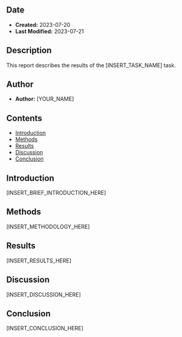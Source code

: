 ## Date

* **Created:** 2023-07-20
* **Last Modified:** 2023-07-21

## Description

This report describes the results of the [INSERT_TASK_NAME] task.

## Author

* **Author:** [YOUR_NAME]

## Contents

* [Introduction](#introduction)
* [Methods](#methods)
* [Results](#results)
* [Discussion](#discussion)
* [Conclusion](#conclusion)

## Introduction

[INSERT_BRIEF_INTRODUCTION_HERE]

## Methods

[INSERT_METHODOLOGY_HERE]

## Results

[INSERT_RESULTS_HERE]

## Discussion

[INSERT_DISCUSSION_HERE]

## Conclusion

[INSERT_CONCLUSION_HERE]
